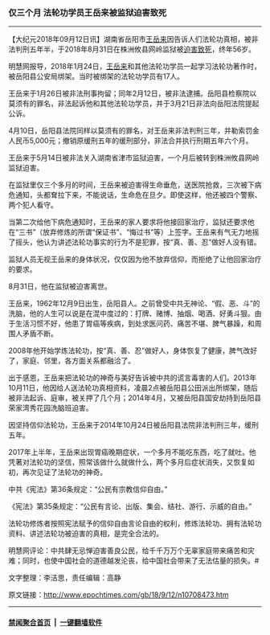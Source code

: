 ### 仅三个月 法轮功学员王岳来被监狱迫害致死
------------------------

<p>【大纪元2018年09月12日讯】湖南省岳阳市<a href="http://www.epochtimes.com/gb/tag/%E7%8E%8B%E5%B2%B3%E6%9D%A5.html">王岳来</a>因告诉人们法轮功真相，被非法判刑五年半，于2018年8月31日在株洲攸县网岭监狱被<a href="http://www.epochtimes.com/gb/tag/%E8%BF%AB%E5%AE%B3%E8%87%B4%E6%AD%BB.html">迫害致死</a>，终年56岁。</p>
<p>明慧网报导，2018年1月24日，<a href="http://www.epochtimes.com/gb/tag/%E7%8E%8B%E5%B2%B3%E6%9D%A5.html">王岳来</a>和其他法轮功学员一起学习法轮功著作时，被岳阳县公安局绑架。当时被绑架的法轮功学员有17人。</p>
<p>王岳来于1月26日被非法刑事拘留；同年2月12日，被非法逮捕。岳阳县检察院以莫须有的罪名，非法起诉他和其他法轮功学员，并于3月21日非法向岳阳法院提起公诉。</p>
<p>4月10日，岳阳县法院同样以莫须有的罪名，对王岳来非法判刑三年，并勒索罚金人民币5,000元；撤销原缓刑五年的缓刑部分，非法合并执行刑期五年六个月。</p>
<p>王岳来于5月14日被非法关入湖南省津市监狱迫害，一个月后被转到株洲攸县网岭监狱迫害。</p>
<p>在监狱里仅三个多月的时间，王岳来被迫害得生命垂危，送医院抢救，三次被下病危通知，头都耷拉下来，不能说话，生命危在旦夕。即使这样，他还被四个警察、两个犯人看守。</p>
<p>当第二次给他下病危通知时，王岳来的家人要求将他接回家治疗，监狱还要求他在“三书”（放弃修炼的所谓“保证书”、“悔过书”等）上签字。王岳来有气无力地摇了摇头，他认为讲述法轮功事实的行为不是犯罪，按“真、善、忍”做好人没有错。</p>
<p>监狱人员无视王岳来的身体状况，仅仅因为他不放弃信仰，而拒绝了让他回家治疗的要求。</p>
<p>8月31日，他在监狱被迫害离世。</p>
<p>王岳来，1962年12月9日出生，岳阳县人。之前曾受中共无神论、“假、恶、斗”的洗脑，他的人生可以说是在混中度过的：打牌、赌博、抽烟、喝酒、好勇斗狠。由于生活习惯不好，他患了胃癌等疾病，到处求医问药、痛苦不堪、脾气暴躁，和周围人矛盾不断。</p>
<p>2008年他开始学炼法轮功，按“真、善、忍”做好人，身体恢复了健康，脾气改好了，家庭、邻里，各方面关系都融洽了。</p>
<p>出于感恩，王岳来把法轮功的神奇与美好告诉被中共的谎言毒害的人们。2013年10月11日，他因给人送法轮功真相资料，凌晨2点被岳阳县公田派出所绑架，随后被非法起诉、庭审，被关押了几个月；2014年4月，又被岳阳县国安劫持到岳阳县荣家湾秀花园洗脑班迫害。</p>
<p>因坚持信仰法轮功，王岳来于2014年10月24日被岳阳县法院非法判刑三年，缓刑五年。</p>
<p>2017年上半年，王岳来出现胃癌晚期症状，一个多月不能吃东西，吃了就吐。他凭著对法轮功的坚信，照常该做什么就做什么，两个多月后症状消失，又恢复如初，再次见证了法轮功的神奇。</p>
<p>中共《宪法》第36条规定：“公民有宗教信仰自由。”</p>
<p>《宪法》第35条规定：“公民有言论、出版、集会、结社、游行、示威的自由。”</p>
<p>法轮功修炼者按照宪法赋予的信仰自由言论自由的权利，修炼法轮功、拥有法轮功资料、讲述法轮功被迫害的真相，是完全合法的。</p>
<p>明慧网评论：中共肆无忌惮迫害善良公民，给千千万万个无辜家庭带来痛苦和灾难；同时，也使中国社会的道德越发沦丧，给中国社会带来了无法估量的损失。#</p>
<p>文字整理：李洁思，责任编辑：高静</p>

原文链接：http://www.epochtimes.com/gb/18/9/12/n10708473.htm


------------------------
#### [禁闻聚合首页](https://github.com/gfw-breaker/banned-news/blob/master/README.md) &nbsp;|&nbsp;  [一键翻墙软件](https://github.com/gfw-breaker/nogfw/blob/master/README.md)